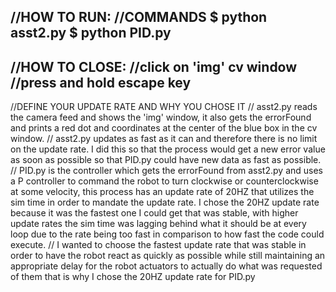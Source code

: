 //HOW TO RUN:
	//COMMANDS
	$ python asst2.py
	$ python PID.py
--------------------------------------------------
//HOW TO CLOSE:
	//click on 'img' cv window
	//press and hold escape key
--------------------------------------------------
//DEFINE YOUR UPDATE RATE AND WHY YOU CHOSE IT
// asst2.py reads the camera feed and shows the 'img' window, it also gets the errorFound and prints a red dot and coordinates at the center of the blue box in the cv window.
// asst2.py updates as fast as it can and therefore there is no limit on the update rate. I did this so that the process would get a new error value as soon as possible so that PID.py could have new data as fast as possible.
// PID.py is the controller which gets the errorFound from asst2.py and uses a P controller to command the robot to turn clockwise or counterclockwise at some velocity, this process has an update rate of 20HZ that utilizes the sim time in order to mandate the update rate. I chose the 20HZ update rate because it was the fastest one I could get that was stable, with higher update rates the sim time was lagging behind what it should be at every loop due to the rate being too fast in comparison to how fast the code could execute.
// I wanted to choose the fastest update rate that was stable in order to have the robot react as quickly as possible while still maintaining an appropriate delay for the robot actuators to actually do what was requested of them that is why I chose the 20HZ update rate for PID.py 

